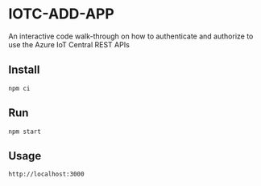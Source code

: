 # IOTC-ADD-APP
An interactive code walk-through on how to authenticate and authorize to use the Azure IoT Central REST APIs

## Install
```
npm ci
```

## Run
```
npm start
````

## Usage
```
http://localhost:3000
````

